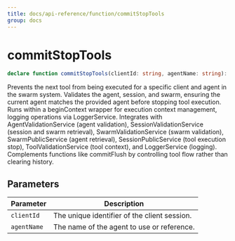 ```yaml
---
title: docs/api-reference/function/commitStopTools
group: docs
---
```


# commitStopTools

```ts
declare function commitStopTools(clientId: string, agentName: string): Promise<void>;
```

Prevents the next tool from being executed for a specific client and agent in the swarm system.
Validates the agent, session, and swarm, ensuring the current agent matches the provided agent before stopping tool execution.
Runs within a beginContext wrapper for execution context management, logging operations via LoggerService.
Integrates with AgentValidationService (agent validation), SessionValidationService (session and swarm retrieval),
SwarmValidationService (swarm validation), SwarmPublicService (agent retrieval), SessionPublicService (tool execution stop),
ToolValidationService (tool context), and LoggerService (logging). Complements functions like commitFlush by controlling tool flow rather than clearing history.

## Parameters

| Parameter | Description |
|-----------|-------------|
| `clientId` | The unique identifier of the client session. |
| `agentName` | The name of the agent to use or reference. |
